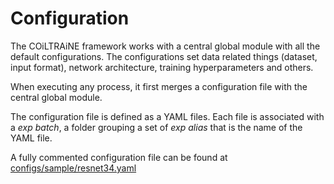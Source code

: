 # Configuration


The COiLTRAiNE framework works with a central global module
with all the default configurations. The configurations
set data related things (dataset, input format), network
architecture, training hyperparameters and others.

When executing any process, it first merges a configuration file
with the central global module.

The configuration file is defined as  a YAML files.
Each file is associated with a *exp batch*, a folder grouping
a set of *exp alias* that is the name of the YAML file.


A fully commented configuration file can be found at
[configs/sample/resnet34.yaml](configs/sample/resnet34.yaml)

